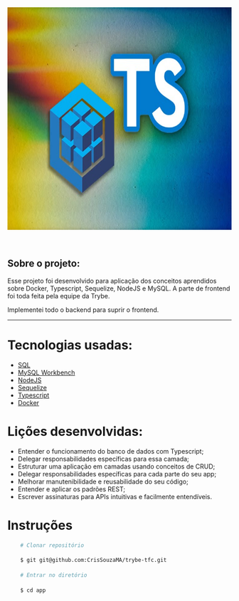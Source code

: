 <div align="center"> 
    <img width="920px" height="500px" align="center"src="./readme/seqtyp.jpg">
</div>

<br>
<br>

## Sobre o projeto:

Esse projeto foi desenvolvido para aplicação dos conceitos aprendidos sobre Docker, Typescript, Sequelize, NodeJS e MySQL. A parte de frontend foi toda feita pela equipe da Trybe. 

Implementei todo o backend para suprir o frontend.

---

# Tecnologias usadas:
- [SQL](https://www.w3schools.com/sql/)
- [MySQL Workbench](https://www.mysql.com/products/workbench/)
- [NodeJS](https://nodejs.org/en/about/)
- [Sequelize](https://sequelize.org/)
- [Typescript](https://www.typescriptlang.org/docs/)
- [Docker](https://docs.docker.com/)

#

# Lições desenvolvidas:
 - Entender o funcionamento do banco de dados com Typescript;
 - Delegar responsabilidades específicas para essa camada;
 - Estruturar uma aplicação em camadas usando conceitos de CRUD;
 - Delegar responsabilidades específicas para cada parte do seu app;
 - Melhorar manutenibilidade e reusabilidade do seu código;
 - Entender e aplicar os padrões REST;
 - Escrever assinaturas para APIs intuitivas e facilmente entendíveis.
#

# Instruções

```bash
    # Clonar repositório

    $ git git@github.com:CrisSouzaMA/trybe-tfc.git

    # Entrar no diretório

    $ cd app

```

<br>
<br>
<br>
